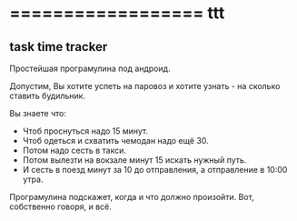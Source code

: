 ================== 
ttt
==================

task time tracker
---------

Простейшая програмулина под андроид. 

Допустим, Вы хотите успеть на паровоз 
и хотите узнать - на сколько ставить будильник.

Вы знаете что:
* Чтоб проснуться надо 15 минут.
* Чтоб одеться и схватить чемодан надо ещё 30.
* Потом надо сесть в такси.
* Потом вылезти на вокзале минут 15 искать нужный путь.
* И сесть в поезд минут за 10 до отправления, а отправление в 10:00 утра.

Програмулина подскажет, когда и что должно произойти.
Вот, собственно говоря, и всё.